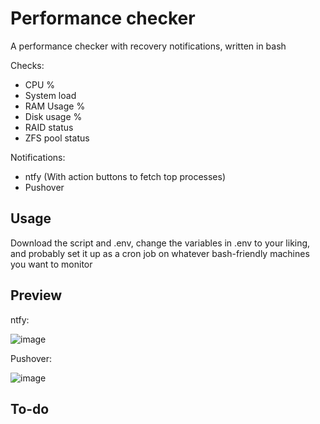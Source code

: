 # Performance checker
A performance checker with recovery notifications, written in bash

Checks:
- CPU %
- System load
- RAM Usage %
- Disk usage %
- RAID status
- ZFS pool status

Notifications:
- ntfy (With action buttons to fetch top processes)
- Pushover


## Usage
Download the script and .env, change the variables in .env to your liking, and probably set it up as a cron job on whatever bash-friendly machines you want to monitor

## Preview
ntfy:

![image](https://github.com/user-attachments/assets/d0b7bcd9-3a09-45c9-ad2c-6cccfde74141)

Pushover:

![image](https://github.com/user-attachments/assets/7c66122b-84f6-4379-8e87-da1772f86252)

## To-do
